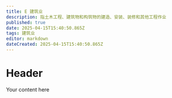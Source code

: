 ```yaml
---
title: E 建筑业
description: 指土木工程、建筑物和构筑物的建造、安装、装修和其他工程作业
published: true
date: 2025-04-15T15:40:50.865Z
tags: 建筑业
editor: markdown
dateCreated: 2025-04-15T15:40:50.865Z
---
```


# Header
Your content here